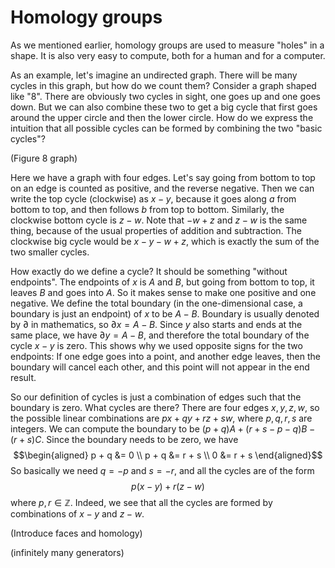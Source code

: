 # Homology groups

As we mentioned earlier, homology groups are used to measure "holes" in a shape. It is also very easy to compute, both for a human and for a computer.

As an example, let's imagine an undirected graph. There will be many cycles in this graph, but how do we count them? Consider a graph shaped like "8". There are obviously two cycles in sight, one goes up and one goes down. But we can also combine these two to get a big cycle that first goes around the upper circle and then the lower circle. How do we express the intuition that all possible cycles can be formed by combining the two "basic cycles"?

(Figure 8 graph)

Here we have a graph with four edges. Let's say going from bottom to top on an edge is counted as positive, and the reverse negative. Then we can write the top cycle (clockwise) as $x - y$, because it goes along $a$ from bottom to top, and then follows $b$ from top to bottom. Similarly, the clockwise bottom cycle is $z - w$. Note that $-w + z$ and $z - w$ is the same thing, because of the usual properties of addition and subtraction. The clockwise big cycle would be $x - y - w + z$, which is exactly the sum of the two smaller cycles.

How exactly do we define a cycle? It should be something "without endpoints". The endpoints of $x$ is $A$ and $B$, but going from bottom to top, it leaves $B$ and goes into $A$. So it makes sense to make one positive and one negative. We define the total boundary (in the one-dimensional case, a boundary is just an endpoint) of $x$ to be $A - B$. Boundary is usually denoted by $\partial$ in mathematics, so $\partial x = A-B$. Since $y$ also starts and ends at the same place, we have $\partial y = A-B$, and therefore the total boundary of the cycle $x - y$ is zero. This shows why we used opposite signs for the two endpoints: If one edge goes into a point, and another edge leaves, then the boundary will cancel each other, and this point will not appear in the end result.

So our definition of cycles is just a combination of edges such that the boundary is zero. What cycles are there? There are four edges $x,y,z,w$, so the possible linear combinations are $px + qy + rz + sw$, where $p,q,r,s$ are integers. We can compute the boundary to be $(p + q) A + (r + s - p - q) B - (r + s) C$. Since the boundary needs to be zero, we have
$$\begin{aligned}
p + q &= 0 \\
p + q &= r + s \\
0 &= r + s
\end{aligned}$$
So basically we need $q = -p$ and $s = -r$, and all the cycles are of the form $$ p(x - y) + r(z - w) $$
where $p, r \in \mathbb Z$. Indeed, we see that all the cycles are formed by combinations of $x-y$ and $z-w$.

(Introduce faces and homology)

(infinitely many generators)
